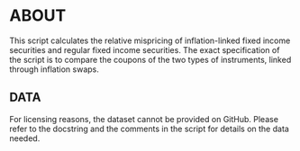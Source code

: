 # ABOUT

This script calculates the relative mispricing of inflation-linked fixed income securities and regular fixed income securities.
The exact specification of the script is to compare the coupons of the two types of instruments, linked through inflation swaps.

## DATA

For licensing reasons, the dataset cannot be provided on GitHub. Please refer to the docstring and the comments in the script for details on the data needed.
